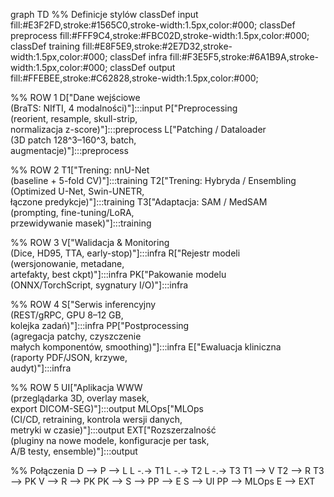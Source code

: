 graph TD
  %% Definicje stylów
  classDef input fill:#E3F2FD,stroke:#1565C0,stroke-width:1.5px,color:#000;
  classDef preprocess fill:#FFF9C4,stroke:#FBC02D,stroke-width:1.5px,color:#000;
  classDef training fill:#E8F5E9,stroke:#2E7D32,stroke-width:1.5px,color:#000;
  classDef infra fill:#F3E5F5,stroke:#6A1B9A,stroke-width:1.5px,color:#000;
  classDef output fill:#FFEBEE,stroke:#C62828,stroke-width:1.5px,color:#000;

  %% ROW 1
  D["Dane wejściowe<br>(BraTS: NIfTI, 4 modalności)"]:::input
  P["Preprocessing<br>(reorient, resample, skull-strip,<br>normalizacja z-score)"]:::preprocess
  L["Patching / Dataloader<br>(3D patch 128^3–160^3, batch,<br>augmentacje)"]:::preprocess

  %% ROW 2
  T1["Trening: nnU-Net<br>(baseline + 5-fold CV)"]:::training
  T2["Trening: Hybryda / Ensembling<br>(Optimized U-Net, Swin-UNETR,<br>łączone predykcje)"]:::training
  T3["Adaptacja: SAM / MedSAM<br>(prompting, fine-tuning/LoRA,<br>przewidywanie masek)"]:::training

  %% ROW 3
  V["Walidacja & Monitoring<br>(Dice, HD95, TTA, early-stop)"]:::infra
  R["Rejestr modeli<br>(wersjonowanie, metadane,<br>artefakty, best ckpt)"]:::infra
  PK["Pakowanie modelu<br>(ONNX/TorchScript, sygnatury I/O)"]:::infra

  %% ROW 4
  S["Serwis inferencyjny<br>(REST/gRPC, GPU 8–12 GB,<br>kolejka zadań)"]:::infra
  PP["Postprocessing<br>(agregacja patchy, czyszczenie<br>małych komponentów, smoothing)"]:::infra
  E["Ewaluacja kliniczna<br>(raporty PDF/JSON, krzywe,<br>audyt)"]:::infra

  %% ROW 5
  UI["Aplikacja WWW<br>(przeglądarka 3D, overlay masek,<br>export DICOM-SEG)"]:::output
  MLOps["MLOps<br>(CI/CD, retraining, kontrola wersji danych,<br>metryki w czasie)"]:::output
  EXT["Rozszerzalność<br>(pluginy na nowe modele, konfiguracje per task,<br>A/B testy, ensemble)"]:::output

  %% Połączenia
  D --> P --> L
  L -.-> T1
  L -.-> T2
  L -.-> T3
  T1 --> V
  T2 --> R
  T3 --> PK
  V --> R --> PK
  PK --> S --> PP --> E
  S --> UI
  PP --> MLOps
  E --> EXT

